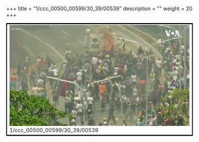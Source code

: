 +++
title = "1/ccc_00500_00599/30_39/00539"
description = ""
weight = 20
+++

<table style="border:2px solid black;max-width:800px;max-height:800px;" 
><tr><td>
<img class="center-fit-jpg"
src="/jpg_/aaa_20190430_NxaOmWaI8sI_00538.jpg">
1/ccc_00500_00599/30_39/00539
</img></td></tr></table>
